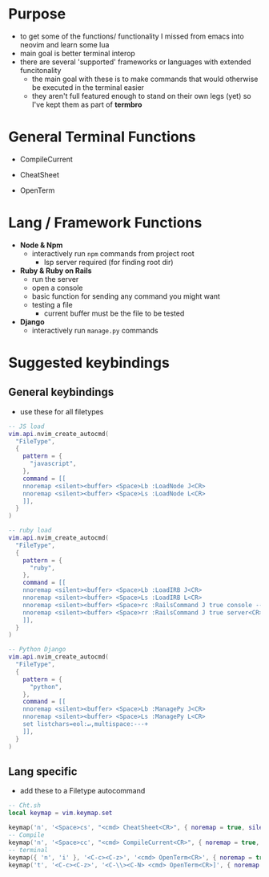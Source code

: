 # Purpose 

- to get some of the functions/ functionality I missed from emacs into neovim and learn some lua 
- main goal is better terminal interop
- there are several 'supported' frameworks or languages with extended funcitonality
  - the main goal with these is to make commands that would otherwise be executed in the terminal easier
  - they aren't full featured enough to stand on their own legs (yet) so I've kept them as part of **termbro**

# General Terminal Functions 

- CompileCurrent 

- CheatSheet

- OpenTerm

# Lang / Framework Functions

- **Node & Npm**
  - interactively run `npm` commands from project root 
	- lsp server required (for finding root dir)
- **Ruby & Ruby on Rails**
  - run the server
  - open a console 
  - basic function for sending any command you might want
  - testing a file 
	- current buffer must be the file to be tested
- **Django**
  - interactively run `manage.py` commands

# Suggested keybindings

## General keybindings
- use these for all filetypes 

```lua
-- JS load
vim.api.nvim_create_autocmd(
  "FileType",
  {
    pattern = {
      "javascript",
    },
    command = [[
    nnoremap <silent><buffer> <Space>Lb :LoadNode J<CR>
    nnoremap <silent><buffer> <Space>Ls :LoadNode L<CR>
    ]],
  }
)

-- ruby load
vim.api.nvim_create_autocmd(
  "FileType",
  {
    pattern = {
      "ruby",
    },
    command = [[
    nnoremap <silent><buffer> <Space>Lb :LoadIRB J<CR>
    nnoremap <silent><buffer> <Space>Ls :LoadIRB L<CR>
    nnoremap <silent><buffer> <Space>rc :RailsCommand J true console --sandbox<CR>
    nnoremap <silent><buffer> <Space>rr :RailsCommand J true server<CR>
    ]],
  }
)

-- Python Django
vim.api.nvim_create_autocmd(
  "FileType",
  {
    pattern = {
      "python",
    },
    command = [[
    nnoremap <silent><buffer> <Space>Lb :ManagePy J<CR>
    nnoremap <silent><buffer> <Space>Ls :ManagePy L<CR>
    set listchars=eol:↵,multispace:---+
    ]],
  }
)
```

## Lang specific
- add these to a Filetype autocommand

```lua
-- Cht.sh
local keymap = vim.keymap.set

keymap('n', '<Space>cs', "<cmd> CheatSheet<CR>", { noremap = true, silent = true })
-- Compile
keymap('n', '<Space>cc', "<cmd> CompileCurrent<CR>", { noremap = true, silent = true })
-- terminal
keymap({ 'n', 'i' }, '<C-c><C-z>', '<cmd> OpenTerm<CR>', { noremap = true, silent = true })
keymap('t', '<C-c><C-z>', '<C-\\><C-N> <cmd> OpenTerm<CR>]', { noremap = true, silent = true })
```

